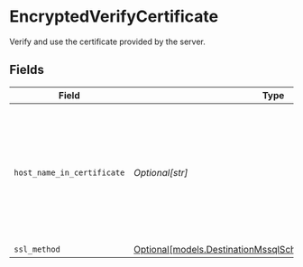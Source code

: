 # EncryptedVerifyCertificate

Verify and use the certificate provided by the server.


## Fields

| Field                                                                                                                 | Type                                                                                                                  | Required                                                                                                              | Description                                                                                                           |
| --------------------------------------------------------------------------------------------------------------------- | --------------------------------------------------------------------------------------------------------------------- | --------------------------------------------------------------------------------------------------------------------- | --------------------------------------------------------------------------------------------------------------------- |
| `host_name_in_certificate`                                                                                            | *Optional[str]*                                                                                                       | :heavy_minus_sign:                                                                                                    | Specifies the host name of the server. The value of this property must match the subject property of the certificate. |
| `ssl_method`                                                                                                          | [Optional[models.DestinationMssqlSchemasSslMethodSslMethod]](../models/destinationmssqlschemassslmethodsslmethod.md)  | :heavy_minus_sign:                                                                                                    | N/A                                                                                                                   |